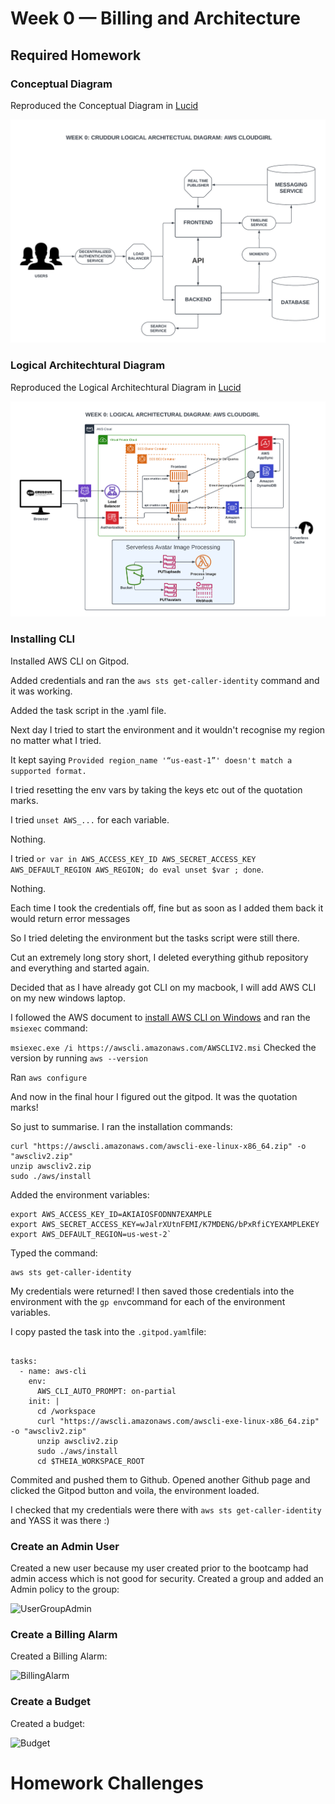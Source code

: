 # Week 0 — Billing and Architecture

## Required Homework

### Conceptual Diagram

Reproduced the Conceptual Diagram in [Lucid](https://lucid.app/lucidchart/e36aa0ae-d715-4a15-aef9-c380b422ab40/edit?viewport_loc=-83%2C224%2C2368%2C1092%2C0_0&invitationId=inv_3651fdcf-a382-42b2-8b27-91db4dc6d9d7)

![My Conceptual Diagram](assets/ConceptualDiagram.png)

### Logical Architechtural Diagram

Reproduced the Logical Architechtural Diagram in [Lucid](https://lucid.app/lucidchart/38ab1af9-fbe4-456a-846e-db022d37aaa0/edit?view_items=jahxhQ.0VKvg&invitationId=inv_899f38d1-94ec-47d6-bc8c-2551a7769bd2)

![My Logical Architectural Diagram](assets/LogicalArchitecture.png)

### Installing CLI

Installed AWS CLI on Gitpod. 

Added credentials and ran the `aws sts get-caller-identity` command and it was working. 

Added the task script in the .yaml file. 

Next day I tried to start the environment and it wouldn't recognise my region no matter what I tried. 

It kept saying `Provided region_name '“us-east-1”' doesn't match a supported format.`

I tried resetting the env vars by taking the keys etc out of the quotation marks. 

I tried `unset AWS_...` for each variable. 

Nothing. 

I tried `or var in AWS_ACCESS_KEY_ID AWS_SECRET_ACCESS_KEY AWS_DEFAULT_REGION AWS_REGION; do eval unset $var ; done`. 

Nothing. 

Each time I took the credentials off, fine but as soon as I added them back it would return error messages 

So I tried deleting the environment but the tasks script were still there. 

Cut an extremely long story short, I deleted everything github repository and everything and started again. 

Decided that as I have already got CLI on my macbook, I will add AWS CLI on my new windows laptop.

I followed the AWS document to [install AWS CLI on Windows]() and ran the `msiexec` command:

`
    msiexec.exe /i https://awscli.amazonaws.com/AWSCLIV2.msi
`
Checked the version by running `aws --version`

Ran `aws configure`

And now in the final hour I figured out the gitpod. It was the quotation marks!

So just to summarise. I ran the installation commands:

```
curl "https://awscli.amazonaws.com/awscli-exe-linux-x86_64.zip" -o "awscliv2.zip"
unzip awscliv2.zip
sudo ./aws/install

```
Added the environment variables:

```
export AWS_ACCESS_KEY_ID=AKIAIOSFODNN7EXAMPLE
export AWS_SECRET_ACCESS_KEY=wJalrXUtnFEMI/K7MDENG/bPxRfiCYEXAMPLEKEY
export AWS_DEFAULT_REGION=us-west-2`

````
Typed the command:

````
aws sts get-caller-identity

`````

My credentials were returned! I then saved those credentials into the environment with the `gp env`command for each of the environment variables.

I copy pasted the task into the `.gitpod.yaml`file:

```

tasks:
  - name: aws-cli
    env:
      AWS_CLI_AUTO_PROMPT: on-partial
    init: |
      cd /workspace
      curl "https://awscli.amazonaws.com/awscli-exe-linux-x86_64.zip" -o "awscliv2.zip"
      unzip awscliv2.zip
      sudo ./aws/install
      cd $THEIA_WORKSPACE_ROOT
 ```
 Commited and pushed them to Github. Opened another Github page and clicked the Gitpod button and voila, the environment loaded. 
 
 I checked that my credentials were there with `aws sts get-caller-identity` and YASS it was there :)

### Create an Admin User

Created a new user because my user created prior to the bootcamp had admin access which is not good for security. Created a group and added an Admin policy to the group:

![UserGroupAdmin](assets/UserGroupAdmin.png)

### Create a Billing Alarm

Created a Billing Alarm:

![BillingAlarm](assets/Alerts.png)

### Create a Budget

Created a budget:

![Budget](assets/Budget.png)

# Homework Challenges

